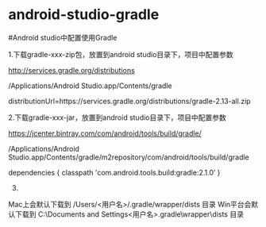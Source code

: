 # android-studio-gradle

#Android studio中配置使用Gradle

1.下载gradle-xxx-zip包，放置到android studio目录下，项目中配置参数

http://services.gradle.org/distributions

/Applications/Android Studio.app/Contents/gradle

distributionUrl=https\://services.gradle.org/distributions/gradle-2.13-all.zip

2.下载gradle-xxx-jar，放置到android studio目录下，项目中配置参数

https://jcenter.bintray.com/com/android/tools/build/gradle/

/Applications/Android Studio.app/Contents/gradle/m2repository/com/android/tools/build/gradle

dependencies {
    classpath 'com.android.tools.build:gradle:2.1.0’
}

3.
Mac上会默认下载到 /Users/<用户名>/.gradle/wrapper/dists 目录
Win平台会默认下载到 C:\Documents and Settings\<用户名>.gradle\wrapper\dists 目录
